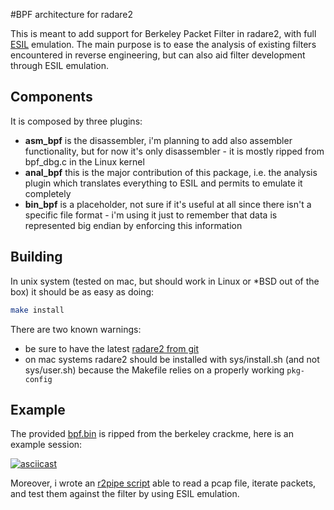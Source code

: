 #BPF architecture for radare2

This is meant to add support for Berkeley Packet Filter in radare2, with full [ESIL](https://radare.gitbooks.io/radare2book/content/esil.html) emulation. The main purpose is to ease the analysis of existing filters encountered in reverse engineering, but can also aid filter development through ESIL emulation.

## Components

It is composed by three plugins:

* **asm_bpf** is the disassembler, i'm planning to add also assembler functionality, but for now it's only disassembler - it is mostly ripped from bpf_dbg.c in the Linux kernel
* **anal_bpf** this is the major contribution of this package, i.e. the analysis plugin which translates everything to ESIL and permits to emulate it completely
* **bin_bpf** is a placeholder, not sure if it's useful at all since there isn't a specific file format - i'm using it just to remember that data is represented big endian by enforcing this information

## Building

In unix system (tested on mac, but should work in Linux or *BSD out of the box) it should be as easy as doing:

```bash
make install
```

There are two known warnings:

* be sure to have the latest [radare2 from git](https://github.com/radare/radare2)
* on mac systems radare2 should be installed with sys/install.sh (and not sys/user.sh) because the Makefile relies on a properly working `pkg-config`

## Example

The provided [bpf.bin](bpf.bin) is ripped from the berkeley crackme, here is an example session:

[![asciicast](https://asciinema.org/a/1q8oq25bjpp00aut5v5sd4sez.png)](https://asciinema.org/a/1q8oq25bjpp00aut5v5sd4sez)

Moreover, i wrote an [r2pipe script](https://github.com/mrmacete/r2scripts/tree/master/bpf-test) able to read a pcap file, iterate packets, and test them against the filter by using ESIL emulation.
